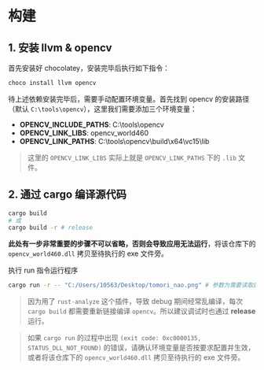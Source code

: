 # 构建

## 1. 安装 llvm & opencv

首先安装好 chocolatey，安装完毕后执行如下指令：

```bash
choco install llvm opencv
```

待上述依赖安装完毕后，需要手动配置环境变量。首先找到 opencv 的安装路径（默认 `C:\tools\opencv`），这里我们需要添加三个环境变量：

- **OPENCV_INCLUDE_PATHS**: C:\tools\opencv
- **OPENCV_LINK_LIBS**: opencv_world460
- **OPENCV_LINK_PATHS**: C:\tools\opencv\build\x64\vc15\lib

> 这里的 `OPENCV_LINK_LIBS` 实际上就是 `OPENCV_LINK_PATHS` 下的 `.lib` 文件。

## 2. 通过 cargo 编译源代码

```bash
cargo build
# 或
cargo build -r # release
```

**此处有一步非常重要的步骤不可以省略，否则会导致应用无法运行**，将该仓库下的 `opencv_world460.dll` 拷贝至待执行的 exe 文件旁。

执行 run 指令运行程序

```bash
cargo run -r -- "C:/Users/10563/Desktop/tomori_nao.png" # 参数为需要读取的文件
```

> 因为用了 `rust-analyze` 这个插件，导致 debug 期间经常乱编译，每次 `cargo build` 都需要重新链接编译 `opencv`。所以建议调试时也通过 **release** 运行。

> 如果 `cargo run` 的过程中出现 `(exit code: 0xc0000135, STATUS_DLL_NOT_FOUND)` 的错误，请确认环境变量是否按要求配置并生效，或者将该仓库下的 `opencv_world460.dll` 拷贝至待执行的 exe 文件旁。